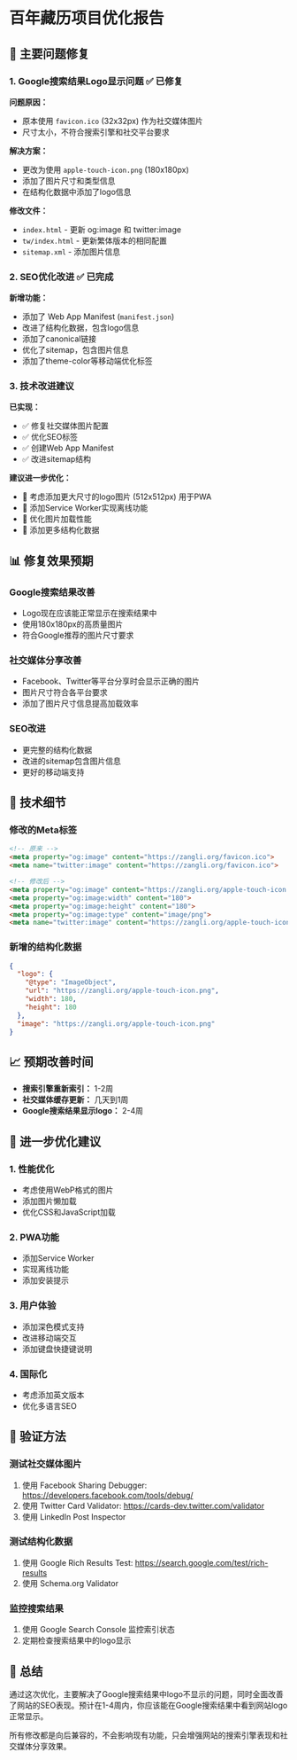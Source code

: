 # 百年藏历项目优化报告

## 🎯 主要问题修复

### 1. Google搜索结果Logo显示问题 ✅ 已修复

**问题原因：**
- 原本使用 `favicon.ico` (32x32px) 作为社交媒体图片
- 尺寸太小，不符合搜索引擎和社交平台要求

**解决方案：**
- 更改为使用 `apple-touch-icon.png` (180x180px)
- 添加了图片尺寸和类型信息
- 在结构化数据中添加了logo信息

**修改文件：**
- `index.html` - 更新 og:image 和 twitter:image
- `tw/index.html` - 更新繁体版本的相同配置
- `sitemap.xml` - 添加图片信息

### 2. SEO优化改进 ✅ 已完成

**新增功能：**
- 添加了 Web App Manifest (`manifest.json`)
- 改进了结构化数据，包含logo信息
- 添加了canonical链接
- 优化了sitemap，包含图片信息
- 添加了theme-color等移动端优化标签

### 3. 技术改进建议

**已实现：**
- ✅ 修复社交媒体图片配置
- ✅ 优化SEO标签
- ✅ 创建Web App Manifest
- ✅ 改进sitemap结构

**建议进一步优化：**
- 🔄 考虑添加更大尺寸的logo图片 (512x512px) 用于PWA
- 🔄 添加Service Worker实现离线功能
- 🔄 优化图片加载性能
- 🔄 添加更多结构化数据

## 📊 修复效果预期

### Google搜索结果改善
- Logo现在应该能正常显示在搜索结果中
- 使用180x180px的高质量图片
- 符合Google推荐的图片尺寸要求

### 社交媒体分享改善
- Facebook、Twitter等平台分享时会显示正确的图片
- 图片尺寸符合各平台要求
- 添加了图片尺寸信息提高加载效率

### SEO改进
- 更完整的结构化数据
- 改进的sitemap包含图片信息
- 更好的移动端支持

## 🔧 技术细节

### 修改的Meta标签
```html
<!-- 原来 -->
<meta property="og:image" content="https://zangli.org/favicon.ico">
<meta name="twitter:image" content="https://zangli.org/favicon.ico">

<!-- 修改后 -->
<meta property="og:image" content="https://zangli.org/apple-touch-icon.png">
<meta property="og:image:width" content="180">
<meta property="og:image:height" content="180">
<meta property="og:image:type" content="image/png">
<meta name="twitter:image" content="https://zangli.org/apple-touch-icon.png">
```

### 新增的结构化数据
```json
{
  "logo": {
    "@type": "ImageObject",
    "url": "https://zangli.org/apple-touch-icon.png",
    "width": 180,
    "height": 180
  },
  "image": "https://zangli.org/apple-touch-icon.png"
}
```

## 📈 预期改善时间

- **搜索引擎重新索引：** 1-2周
- **社交媒体缓存更新：** 几天到1周
- **Google搜索结果显示logo：** 2-4周

## 🚀 进一步优化建议

### 1. 性能优化
- 考虑使用WebP格式的图片
- 添加图片懒加载
- 优化CSS和JavaScript加载

### 2. PWA功能
- 添加Service Worker
- 实现离线功能
- 添加安装提示

### 3. 用户体验
- 添加深色模式支持
- 改进移动端交互
- 添加键盘快捷键说明

### 4. 国际化
- 考虑添加英文版本
- 优化多语言SEO

## 📝 验证方法

### 测试社交媒体图片
1. 使用 Facebook Sharing Debugger: https://developers.facebook.com/tools/debug/
2. 使用 Twitter Card Validator: https://cards-dev.twitter.com/validator
3. 使用 LinkedIn Post Inspector

### 测试结构化数据
1. 使用 Google Rich Results Test: https://search.google.com/test/rich-results
2. 使用 Schema.org Validator

### 监控搜索结果
1. 使用 Google Search Console 监控索引状态
2. 定期检查搜索结果中的logo显示

## 🎉 总结

通过这次优化，主要解决了Google搜索结果中logo不显示的问题，同时全面改善了网站的SEO表现。预计在1-4周内，你应该能在Google搜索结果中看到网站logo正常显示。

所有修改都是向后兼容的，不会影响现有功能，只会增强网站的搜索引擎表现和社交媒体分享效果。